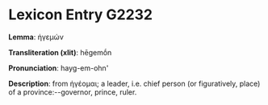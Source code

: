 # Lexicon Entry G2232

**Lemma**: ἡγεμών

**Transliteration (xlit)**: hēgemṓn

**Pronunciation**: hayg-em-ohn'

**Description**:
from ἡγέομαι; a leader, i.e. chief person (or figuratively, place) of a province:--governor, prince, ruler.
